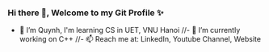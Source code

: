 ### Hi there 👋, Welcome to my Git Profile ✨

- 🌱 I’m Quynh, I'm learning CS in UET, VNU Hanoi
//- 🔭 I’m currently working on C++
//- 📫 Reach me at: LinkedIn, Youtube Channel, Website

<!--
**quiin1/quiin1** is a ✨ _special_ ✨ repository because its `README.md` (this file) appears on your GitHub profile.

Here are some ideas to get you started:

- 🔭 I’m currently working on ...
- 🌱 I’m currently learning ...
- 👯 I’m looking to collaborate on ...
- 🤔 I’m looking for help with ...
- 💬 Ask me about ...
- 📫 How to reach me: ...
- 😄 Pronouns: ...
- ⚡ Fun fact: ...
-->
